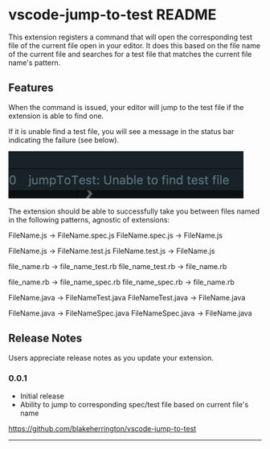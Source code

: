 # vscode-jump-to-test README

This extension registers a command that will open the corresponding test file of the current file open in your editor. It does this based on the file name of the current file and searches for a test file that matches the current file name's pattern.

## Features

When the command is issued, your editor will jump to the test file if the extension is able to find one.

If it is unable find a test file, you will see a message in the status bar indicating the failure (see below).

<img src='src/images/notfound.png'>

The extension should be able to successfully take you between files named in the following patterns, agnostic of extensions:

FileName.js -> FileName.spec.js
FileName.spec.js -> FileName.js

FileName.js -> FileName.test.js
FileName.test.js -> FileName.js

file_name.rb -> file_name_test.rb
file_name_test.rb -> file_name.rb

file_name.rb -> file_name_spec.rb
file_name_spec.rb -> file_name.rb

FileName.java -> FileNameTest.java
FileNameTest.java -> FileName.java

FileName.java -> FileNameSpec.java
FileNameSpec.java -> FileName.java

## Release Notes

Users appreciate release notes as you update your extension.

### 0.0.1

- Initial release
- Ability to jump to corresponding spec/test file based on current file's name

https://github.com/blakeherrington/vscode-jump-to-test

-----------------------------------------------------------------------------------------------------------
